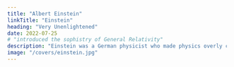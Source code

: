 ```yaml
---
title: "Albert Einstein"
linkTitle: "Einstein"
heading: "Very Unenlightened"
date: 2022-07-25
# "introduced the sophistry of General Relativity"
description: "Einstein was a German physicist who made physics overly complicated by using arbitrary tensors to describe motions within the universe. This is similar to Kant, also a German, who made philosophy overly complicated by using atbitrary transendence to the point of being utterly useless"
image: "/covers/einstein.jpg"
---
```

